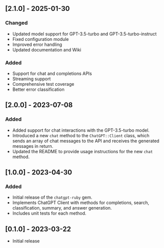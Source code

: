 ## [2.1.0] - 2025-01-30

### Changed
- Updated model support for GPT-3.5-turbo and GPT-3.5-turbo-instruct
- Fixed configuration module
- Improved error handling
- Updated documentation and Wiki

### Added
- Support for chat and completions APIs
- Streaming support
- Comprehensive test coverage
- Better error classification

## [2.0.0] - 2023-07-08

### Added

- Added support for chat interactions with the GPT-3.5-turbo model.
- Introduced a new `chat` method to the `ChatGPT::Client` class, which sends an array of chat messages to the API and receives the generated messages in return.
- Updated the README to provide usage instructions for the new `chat` method.

## [1.0.0] - 2023-04-30

### Added

- Initial release of the `chatgpt-ruby` gem.
- Implements ChatGPT Client with methods for completions, search, classification, summary, and answer generation.
- Includes unit tests for each method.

## [0.1.0] - 2023-03-22

- Initial release
